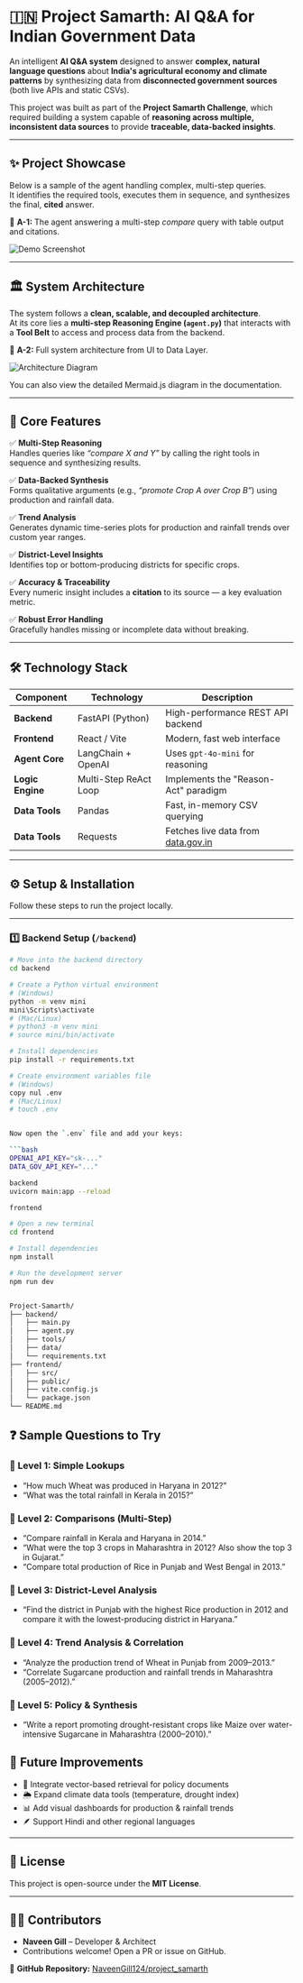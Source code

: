 # 🇮🇳 Project Samarth: AI Q&A for Indian Government Data

An intelligent **AI Q&A system** designed to answer **complex, natural language questions** about **India's agricultural economy and climate patterns** by synthesizing data from **disconnected government sources** (both live APIs and static CSVs).

This project was built as part of the **Project Samarth Challenge**, which required building a system capable of **reasoning across multiple, inconsistent data sources** to provide **traceable, data-backed insights**.

---

## ✨ Project Showcase

Below is a sample of the agent handling complex, multi-step queries.  
It identifies the required tools, executes them in sequence, and synthesizes the final, **cited** answer.

📸 **A-1:** The agent answering a multi-step *compare* query with table output and citations.  
<!-- Replace this placeholder with your demo image -->
![Demo Screenshot](./samarth_demo_1.png)

---

## 🏛️ System Architecture

The system follows a **clean, scalable, and decoupled architecture**.  
At its core lies a **multi-step Reasoning Engine (`agent.py`)** that interacts with a **Tool Belt** to access and process data from the backend.

📸 **A-2:** Full system architecture from UI to Data Layer.  
<!-- Replace this placeholder with your architecture diagram -->
![Architecture Diagram](./Samarth_Architecture.png)

You can also view the detailed Mermaid.js diagram in the documentation.

---

## 🎯 Core Features

✅ **Multi-Step Reasoning**  
Handles queries like *“compare X and Y”* by calling the right tools in sequence and synthesizing results.

✅ **Data-Backed Synthesis**  
Forms qualitative arguments (e.g., *“promote Crop A over Crop B”*) using production and rainfall data.

✅ **Trend Analysis**  
Generates dynamic time-series plots for production and rainfall trends over custom year ranges.

✅ **District-Level Insights**  
Identifies top or bottom-producing districts for specific crops.

✅ **Accuracy & Traceability**  
Every numeric insight includes a **citation** to its source — a key evaluation metric.

✅ **Robust Error Handling**  
Gracefully handles missing or incomplete data without breaking.

---

## 🛠️ Technology Stack

| Component | Technology | Description |
|------------|-------------|-------------|
| **Backend** | FastAPI (Python) | High-performance REST API backend |
| **Frontend** | React / Vite | Modern, fast web interface |
| **Agent Core** | LangChain + OpenAI | Uses `gpt-4o-mini` for reasoning |
| **Logic Engine** | Multi-Step ReAct Loop | Implements the "Reason-Act" paradigm |
| **Data Tools** | Pandas | Fast, in-memory CSV querying |
| **Data Tools** | Requests | Fetches live data from [data.gov.in](https://data.gov.in) |

---

## ⚙️ Setup & Installation

Follow these steps to run the project locally.

---

### 1️⃣ Backend Setup (`/backend`)

```bash
# Move into the backend directory
cd backend

# Create a Python virtual environment
# (Windows)
python -m venv mini
mini\Scripts\activate
# (Mac/Linux)
# python3 -m venv mini
# source mini/bin/activate

# Install dependencies
pip install -r requirements.txt

# Create environment variables file
# (Windows)
copy nul .env
# (Mac/Linux)
# touch .env


Now open the `.env` file and add your keys:

```bash
OPENAI_API_KEY="sk-..."
DATA_GOV_API_KEY="..."

backend
uvicorn main:app --reload

frontend

# Open a new terminal
cd frontend

# Install dependencies
npm install

# Run the development server
npm run dev


Project-Samarth/
├── backend/
│   ├── main.py
│   ├── agent.py
│   ├── tools/
│   ├── data/
│   └── requirements.txt
├── frontend/
│   ├── src/
│   ├── public/
│   ├── vite.config.js
│   └── package.json
└── README.md

```

## ❓ Sample Questions to Try

### 🔹 Level 1: Simple Lookups
- “How much Wheat was produced in Haryana in 2012?”
- “What was the total rainfall in Kerala in 2015?”

### 🔹 Level 2: Comparisons (Multi-Step)
- “Compare rainfall in Kerala and Haryana in 2014.”
- “What were the top 3 crops in Maharashtra in 2012? Also show the top 3 in Gujarat.”
- “Compare total production of Rice in Punjab and West Bengal in 2013.”

### 🔹 Level 3: District-Level Analysis
- “Find the district in Punjab with the highest Rice production in 2012 and compare it with the lowest-producing district in Haryana.”

### 🔹 Level 4: Trend Analysis & Correlation
- “Analyze the production trend of Wheat in Punjab from 2009–2013.”
- “Correlate Sugarcane production and rainfall trends in Maharashtra (2005–2012).”

### 🔹 Level 5: Policy & Synthesis
- “Write a report promoting drought-resistant crops like Maize over water-intensive Sugarcane in Maharashtra (2000–2010).”


## 🚀 Future Improvements

- 🧩 Integrate vector-based retrieval for policy documents  
- 🌦️ Expand climate data tools (temperature, drought index)  
- 📊 Add visual dashboards for production & rainfall trends  
- 🪶 Support Hindi and other regional languages  

---

## 📜 License

This project is open-source under the **MIT License**.

---

## 👨‍💻 Contributors

- **Naveen Gill** – Developer & Architect  
- Contributions welcome! Open a PR or issue on GitHub.

🔗 **GitHub Repository:** [NaveenGill124/project_samarth](https://github.com/NaveenGill124/project_samarth)


